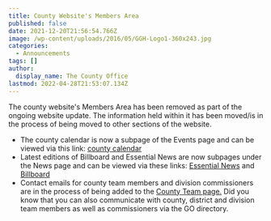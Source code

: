 ```yaml
---
title: County Website's Members Area
published: false
date: 2021-12-20T21:56:54.766Z
image: /wp-content/uploads/2016/05/GGH-Logo1-360x243.jpg
categories:
  - Announcements
tags: []
author:
  display_name: The County Office
lastmod: 2022-04-28T21:53:07.134Z
---
```

The county website's Members Area has been removed as part of the ongoing website update. The information held within it has been moved/is in the process of being moved to other sections of the website.

- The county calendar is now a subpage of the Events page and can be viewed via this link: [county calendar][1]
- Latest editions of Billboard and Essential News are now subpages under the News page and can be viewed via these links: [Essential News][2] and [Billboard][3]
- Contact emails for county team members and division commissioners are in the process of being added to the [County Team page.][4]  Did you know that you can also communicate with county, district and division team members as well as commissioners via the GO directory.

[1]: /events/calendar/
[2]: /news/essential-news
[3]: /news/billboard
[4]: /about-us/county-team/
